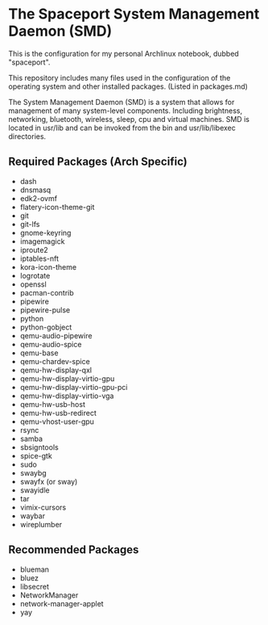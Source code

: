 # The Spaceport System Management Daemon (SMD)

This is the configuration for my personal Archlinux notebook, dubbed "spaceport".

This repository includes many files used in the configuration of the operating system and
other installed packages. (Listed in packages.md)

The System Management Daemon (SMD) is a system that allows for management of many system-level components.
Including brightness, networking, bluetooth, wireless, sleep, cpu and virtual machines.
SMD is located in usr/lib and can be invoked from the bin and usr/lib/libexec directories.

## Required Packages (Arch Specific)

- dash
- dnsmasq
- edk2-ovmf
- flatery-icon-theme-git
- git
- git-lfs
- gnome-keyring
- imagemagick
- iproute2
- iptables-nft
- kora-icon-theme
- logrotate
- openssl
- pacman-contrib
- pipewire
- pipewire-pulse
- python
- python-gobject
- qemu-audio-pipewire
- qemu-audio-spice
- qemu-base
- qemu-chardev-spice
- qemu-hw-display-qxl
- qemu-hw-display-virtio-gpu
- qemu-hw-display-virtio-gpu-pci
- qemu-hw-display-virtio-vga
- qemu-hw-usb-host
- qemu-hw-usb-redirect
- qemu-vhost-user-gpu
- rsync
- samba
- sbsigntools
- spice-gtk
- sudo
- swaybg
- swayfx (or sway)
- swayidle
- tar
- vimix-cursors
- waybar
- wireplumber

## Recommended Packages

- blueman
- bluez
- libsecret
- NetworkManager
- network-manager-applet
- yay
